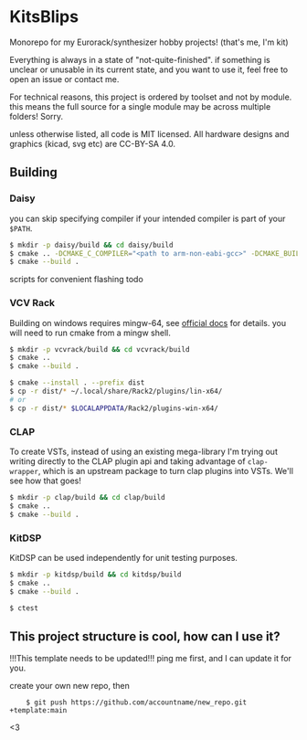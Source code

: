 # KitsBlips

Monorepo for my Eurorack/synthesizer hobby projects! (that's me, I'm kit)

Everything is always in a state of "not-quite-finished". if something is unclear or unusable in its current state, and you want to use it, feel free to open an issue or contact me.

For technical reasons, this project is ordered by toolset and not by module. this means the full source for a single module may be across multiple folders! Sorry.

unless otherwise listed, all code is MIT licensed. All hardware designs and graphics (kicad, svg etc) are CC-BY-SA 4.0.

## Building

### Daisy
you can skip specifying compiler if your intended compiler is part of your `$PATH`.

```bash
$ mkdir -p daisy/build && cd daisy/build
$ cmake .. -DCMAKE_C_COMPILER="<path to arm-non-eabi-gcc>" -DCMAKE_BUILD_TYPE="MinSizeRel"
$ cmake --build .
```

scripts for convenient flashing todo

### VCV Rack
Building on windows requires mingw-64, see [official docs](https://vcvrack.com/manual/Building#Windows) for details. you will need to run cmake from a mingw shell.

```bash
$ mkdir -p vcvrack/build && cd vcvrack/build
$ cmake ..
$ cmake --build .

$ cmake --install . --prefix dist
$ cp -r dist/* ~/.local/share/Rack2/plugins/lin-x64/
# or
$ cp -r dist/* $LOCALAPPDATA/Rack2/plugins-win-x64/
```

### CLAP
To create VSTs, instead of using an existing mega-library I'm trying out writing directly to the CLAP plugin api and taking advantage of `clap-wrapper`, which is an upstream package to turn clap plugins into VSTs. We'll see how that goes!

```bash
$ mkdir -p clap/build && cd clap/build
$ cmake ..
$ cmake --build .
```

### KitDSP
KitDSP can be used independently for unit testing purposes.

```bash
$ mkdir -p kitdsp/build && cd kitdsp/build
$ cmake ..
$ cmake --build .

$ ctest
```


## This project structure is cool, how can I use it?

!!!This template needs to be updated!!! ping me first, and I can update it for you.

create your own new repo, then

```
    $ git push https://github.com/accountname/new_repo.git +template:main
```

<3
